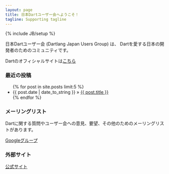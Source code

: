 ```yaml
---
layout: page
title: 日本Dartユーザー会へようこそ！
tagline: Supporting tagline
---
```

{% include JB/setup %}

日本Dartユーザー会 (Dartlang Japan Users Group) は、
Dartを愛する日本の開発者のためのコミュニティです。

Dartのオフィシャルサイトは[こちら](https://www.dartlang.org/)

### 最近の投稿
    
<ul class="posts">
  {% for post in site.posts limit:5 %}
    <li><span>{{ post.date | date_to_string }}</span> &raquo; <a href="{{ BASE_PATH }}{{ post.url }}">{{ post.title }}</a></li>
  {% endfor %}
</ul>

### メーリングリスト

Dartに関する質問やユーザー会への意見、要望、その他のためのメーリングリストがあります。

[Googleグループ](https://groups.google.com/forum/#!forum/dartlang-users-jp)

### 外部サイト

[公式サイト](https://www.dartlang.org/)




